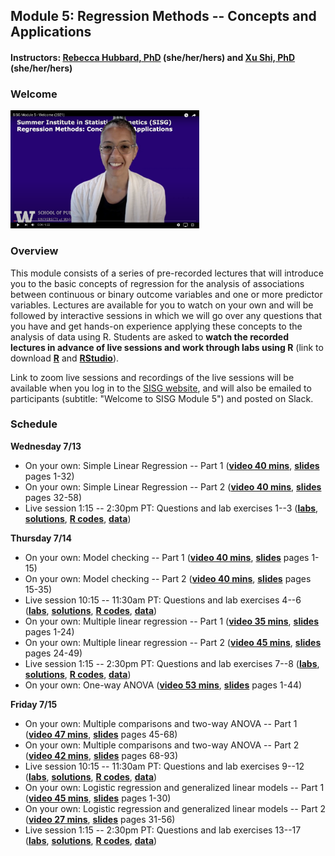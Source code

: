 ## Module 5: Regression Methods -- Concepts and Applications 
#### Instructors: [Rebecca Hubbard, PhD](https://www.med.upenn.edu/ehr-stats) (she/her/hers) and [Xu Shi, PhD](https://www.xuritashi.com) (she/her/hers)

### Welcome
[<img src="ScreenShot.png" height="60%" width="60%">](https://youtu.be/pVWQI6F2TpA)

### Overview
This module consists of a series of pre-recorded lectures that will introduce you to the basic concepts of regression for the analysis of associations between continuous or binary outcome variables and one or more predictor variables. Lectures are available for you to watch on your own and will be followed by interactive sessions in which we will go over any questions that you have and get hands-on experience applying these concepts to the analysis of data using R. Students are asked to **watch the recorded lectures in advance of live sessions and work through labs using R** (link to download **[R](https://cran.r-project.org/)** and **[RStudio](https://rstudio.com/products/rstudio/download/#download)**).

Link to zoom live sessions and recordings of the live sessions will be available when you log in to the [SISG website](https://si.biostat.washington.edu/suminst/SISG2022/modules/SM2105), and will also be emailed to participants (subtitle: "Welcome to SISG Module 5") and posted on Slack. 

### Schedule

**Wednesday 7/13**
* On your own: Simple Linear Regression -- Part 1 (**[video 40 mins](https://youtu.be/Hrbx_6zkxzw)**, **[slides](/slides/1_SimpleLinearRegression.pdf)** pages 1-32)
* On your own: Simple Linear Regression -- Part 2 (**[video 40 mins](https://youtu.be/tWLH3rgExuc)**, **[slides](/slides/1_SimpleLinearRegression.pdf)** pages 32-58)
* Live session 1:15 -- 2:30pm PT: Questions and lab exercises 1--3  (**[labs](/labs/2022_SISG_5_Labs.html)**, **[solutions](/labs/2022_SISG_5_Labs_Solutions.html)**, **[R codes](/labs/2022_SISG_5_Labs_Code.R)**, **[data](/data/SISG-Data-cholesterol.csv)**)

**Thursday 7/14**
* On your own: Model checking -- Part 1 (**[video 40 mins](https://youtu.be/ijHe7pmkcIQ)**, **[slides](/slides/2_ModelChecking.pdf)** pages 1-15)
* On your own: Model checking -- Part 2 (**[video 40 mins](https://youtu.be/yAx_vLHbIGY)**, **[slides](/slides/2_ModelChecking.pdf)** pages 15-35)
* Live session 10:15 -- 11:30am PT: Questions and lab exercises 4--6  (**[labs](/labs/2022_SISG_5_Labs.html)**, **[solutions](/labs/2022_SISG_5_Labs_Solutions.html)**, **[R codes](/labs/2022_SISG_5_Labs_Code.R)**, **[data](/data/SISG-Data-cholesterol.csv)**)
* On your own: Multiple linear regression -- Part 1 (**[video 35 mins](https://youtu.be/slc_HqJmZr8)**, **[slides](/slides/3_MultipleLinearRegression.pdf)** pages 1-24)
* On your own: Multiple linear regression -- Part 2 (**[video 45 mins](https://youtu.be/vNHsyRu5E1I)**, **[slides](/slides/3_MultipleLinearRegression.pdf)** pages 24-49)
* Live session 1:15 -- 2:30pm PT: Questions and lab exercises 7--8  (**[labs](/labs/2022_SISG_5_Labs.html)**, **[solutions](/labs/2022_SISG_5_Labs_Solutions.html)**, **[R codes](/labs/2022_SISG_5_Labs_Code.R)**, **[data](/data/SISG-Data-cholesterol.csv)**)
* On your own: One-way ANOVA (**[video 53 mins]( https://youtu.be/iizDxDvx5Uk)**, **[slides](/slides/4_OneWayANOVA.pdf)** pages 1-44)

**Friday 7/15**
* On your own: Multiple comparisons and two-way ANOVA -- Part 1 (**[video 47 mins](https://youtu.be/y4C8eFH8dto)**, **[slides](/slides/5_MultipleComparisons_TwoWayANOVA.pdf)** pages 45-68)
* On your own: Multiple comparisons and two-way ANOVA -- Part 2 (**[video 42 mins](https://youtu.be/-kFbraTgics)**, **[slides](/slides/5_MultipleComparisons_TwoWayANOVA.pdf)** pages 68-93)
* Live session 10:15 -- 11:30am PT: Questions and lab exercises 9--12  (**[labs](/labs/2022_SISG_5_Labs.html)**, **[solutions](/labs/2022_SISG_5_Labs_Solutions.html)**, **[R codes](/labs/2022_SISG_5_Labs_Code.R)**, **[data](/data/SISG-Data-cholesterol.csv)**)
* On your own: Logistic regression and generalized linear models -- Part 1 (**[video 45 mins](https://youtu.be/h12mvtkqj3c)**, **[slides](/slides/6_LogisticRegression.pdf)** pages 1-30)
* On your own: Logistic regression and generalized linear models -- Part 2 (**[video 27 mins](https://youtu.be/bIRia88V62I)**, **[slides](/slides/6_LogisticRegression.pdf)** pages 31-56)
* Live session 1:15 -- 2:30pm PT: Questions and lab exercises 13--17  (**[labs](/labs/2022_SISG_5_Labs.html)**, **[solutions](/labs/2022_SISG_5_Labs_Solutions.html)**, **[R codes](/labs/2022_SISG_5_Labs_Code.R)**, **[data](/data/SISG-Data-cholesterol.csv)**)


